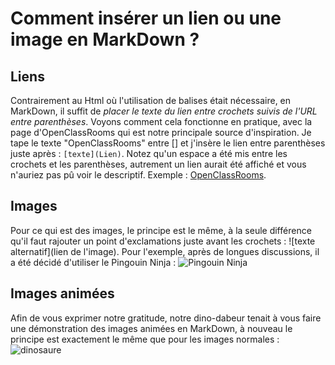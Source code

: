 # Comment insérer un lien ou une image en MarkDown ?

## Liens

Contrairement au Html où l'utilisation de balises était nécessaire, en MarkDown, il suffit de *placer le texte du lien entre crochets suivis de l'URL entre parenthèses*. Voyons comment cela fonctionne en pratique, avec la page d'OpenClassRooms qui est notre principale source d'inspiration. Je tape le texte "OpenClassRooms" entre [] et j'insère le lien entre parenthèses juste après : `[texte](Lien)`. Notez qu'un espace a été mis entre les crochets et les parenthèses, autrement un lien aurait été affiché et vous n'auriez pas pû voir le descriptif. Exemple : [OpenClassRooms](https://openclassrooms.com/courses/redigez-en-markdown).

## Images 

Pour ce qui est des images, le principe est le même, à la seule différence qu'il faut rajouter un point d'exclamations juste avant les crochets : ![texte alternatif](lien de l'image). Pour l'exemple, après de longues discussions, il a été décidé d'utiliser le Pingouin Ninja : ![Pingouin Ninja](https://www.spreadshirt.be/image-server/v1/mp/designs/14527900,width=178,height=178/pingouin-ninja.png)

## Images animées

Afin de vous exprimer notre gratitude, notre dino-dabeur tenait à vous faire une démonstration des images animées en MarkDown, à nouveau le principe est exactement le même que pour les images normales : ![dinosaure](https://media.giphy.com/media/l3zoKeX8bMG5sMP4s/giphy.gif)

